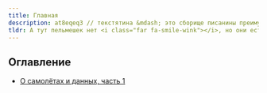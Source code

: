 ```yaml
---
title: Главная
description: at8eqeq3 // текстятина &mdash; это сборище писанины преимущественно технического характера. Ничего, впрочем, реально полезного.
tldr: А тут пельмешек нет <i class="far fa-smile-wink"></i>, но они есть <a href="https://at8eqeq3.me/">вон там</a>.
---
```


## Оглавление

* [О самолётах и данных, часть 1](/adsb-01.html)